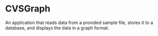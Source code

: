 # CVSGraph
An application that reads data from a provided sample file, stores it to a database, and displays the data in a graph format.
